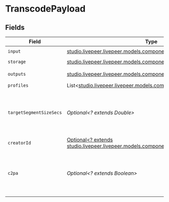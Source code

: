 # TranscodePayload


## Fields

| Field                                                                                                                      | Type                                                                                                                       | Required                                                                                                                   | Description                                                                                                                |
| -------------------------------------------------------------------------------------------------------------------------- | -------------------------------------------------------------------------------------------------------------------------- | -------------------------------------------------------------------------------------------------------------------------- | -------------------------------------------------------------------------------------------------------------------------- |
| `input`                                                                                                                    | [studio.livepeer.livepeer.models.components.Input](../../models/components/Input.md)                                       | :heavy_check_mark:                                                                                                         | N/A                                                                                                                        |
| `storage`                                                                                                                  | [studio.livepeer.livepeer.models.components.TranscodePayloadStorage](../../models/components/TranscodePayloadStorage.md)   | :heavy_check_mark:                                                                                                         | N/A                                                                                                                        |
| `outputs`                                                                                                                  | [studio.livepeer.livepeer.models.components.Outputs](../../models/components/Outputs.md)                                   | :heavy_check_mark:                                                                                                         | Output formats                                                                                                             |
| `profiles`                                                                                                                 | List<[studio.livepeer.livepeer.models.components.TranscodeProfile](../../models/components/TranscodeProfile.md)>           | :heavy_minus_sign:                                                                                                         | N/A                                                                                                                        |
| `targetSegmentSizeSecs`                                                                                                    | *Optional<? extends Double>*                                                                                               | :heavy_minus_sign:                                                                                                         | How many seconds the duration of each output segment should be                                                             |
| `creatorId`                                                                                                                | [Optional<? extends studio.livepeer.livepeer.models.components.InputCreatorId>](../../models/components/InputCreatorId.md) | :heavy_minus_sign:                                                                                                         | N/A                                                                                                                        |
| `c2pa`                                                                                                                     | *Optional<? extends Boolean>*                                                                                              | :heavy_minus_sign:                                                                                                         | Decides if the output video should include C2PA signature                                                                  |